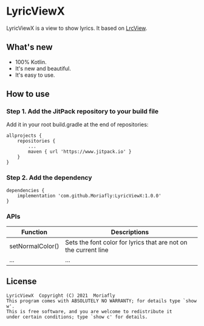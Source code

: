 # LyricViewX

LyricViewX is a view to show lyrics. It based on [LrcView](https://github.com/zion223/NeteaseCloudMusic-MVVM).

## What's new
- 100% Kotlin.
- It's new and beautiful.
- It's easy to use.

## How to use

### Step 1. Add the JitPack repository to your build file
Add it in your root build.gradle at the end of repositories:
```
allprojects {
    repositories {
        ...
        maven { url 'https://www.jitpack.io' }
    }
}
```
### Step 2. Add the dependency
```
dependencies {
    implementation 'com.github.Moriafly:LyricViewX:1.0.0'
}
```

### APIs
| Function | Descriptions |
| ---      |    ---       |
| setNormalColor() | Sets the font color for lyrics that are not on the current line |
| ... | ... |

## License

    LyricViewX  Copyright (C) 2021  Moriafly
    This program comes with ABSOLUTELY NO WARRANTY; for details type `show w'.
    This is free software, and you are welcome to redistribute it
    under certain conditions; type `show c' for details.